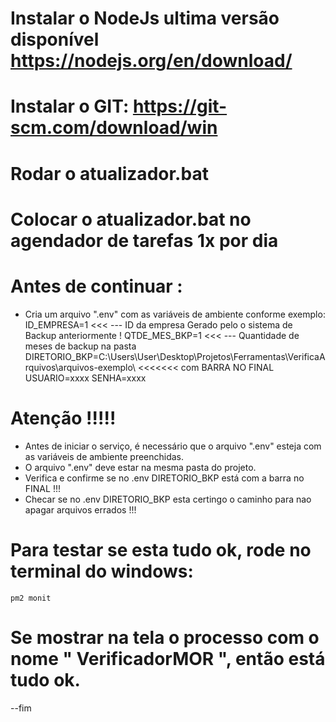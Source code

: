 # Instalar o NodeJs ultima versão disponível https://nodejs.org/en/download/
# Instalar o GIT: https://git-scm.com/download/win
 
# Rodar o atualizador.bat
# Colocar o atualizador.bat no agendador de tarefas 1x por dia

# Antes de continuar :
  - Cria um arquivo ".env" com as variáveis de ambiente conforme exemplo:
      ID_EMPRESA=1  <<< --- ID da empresa Gerado pelo o sistema de Backup anteriormente !
      QTDE_MES_BKP=1 <<< --- Quantidade de meses de backup na pasta
      DIRETORIO_BKP=C:\Users\User\Desktop\Projetos\Ferramentas\VerificaArquivos\arquivos-exemplo\ <<<<<<< com BARRA NO FINAL
      USUARIO=xxxx
      SENHA=xxxx

# Atenção !!!!!
  - Antes de iniciar o serviço, é necessário que o arquivo ".env" esteja
      com as variáveis de ambiente preenchidas.
  - O arquivo ".env" deve estar na mesma pasta do projeto.
  - Verifica e confirme se no .env DIRETORIO_BKP está com a barra no FINAL !!!
  - Checar se no .env DIRETORIO_BKP esta certingo o caminho para nao apagar arquivos errados !!!
 
# Para testar se esta tudo ok, rode no terminal do windows:
    pm2 monit

# Se mostrar na tela o processo com o nome " VerificadorMOR ", então está tudo ok.

--fim
